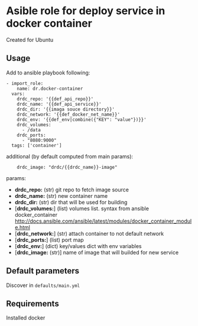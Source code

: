 # Asible role for deploy service in docker container

Created for Ubuntu

## Usage

Add to ansible playbook following:

    - import_role:
        name: dr.docker-container
      vars:
        drdc_repo: '{{def_api_repo}}'
        drdc_name: '{{def_api_service}}'
        drdc_dir: '{{imaga souce directory}}'
        drdc_network: '{{def_docker_net_name}}'
        drdc_env: '{{def_env|combine({"KEY": "value"})}}'
        drdc_volumes:
          - /data
        drdc_ports:
          - "8080:9000"
      tags: ['container']

additional (by default computed from main params):

        drdc_image: "drdc/{{drdc_name}}-image"


params:
- **drdc_repo:** (str) git repo to fetch image source
- **drdc_name:** (str) new container name
- **drdc_dir:** (str) dir that will be used for building
- [**drdc_volumes:**] (list) volumes list. syntax from ansible docker_container http://docs.ansible.com/ansible/latest/modules/docker_container_module.html
- [**drdc_network:**] (str) attach container to not default network
- [**drdc_ports:**] (list) port map
- [**drdc_env:**] (dict) key/values dict with env variables
- [**drdc_image:** (str)] name of image that will builded for new service

## Default parameters

Discover in `defaults/main.yml`

## Requirements

Installed docker
